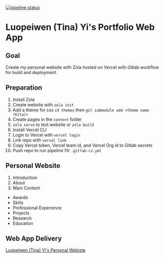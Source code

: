 [![pipeline status](https://gitlab.com/ly178/tinayiluo_ids721_week1/badges/main/pipeline.svg)](https://gitlab.com/ly178/tinayiluo_ids721_week1/-/commits/main)

# Luopeiwen (Tina) Yi's Portfolio Web App 

## Goal
Create my personal website with Zola hosted on Vercel with Gitlab workflow for build and deployment. 

## Preparation
1. Install Zola 
2. Create website with `zola init`
3. Add a theme for css `cd themes` then `git submodule add <theme name (Kita)>`
4. Create pages in the `content` folder 
5. `zola serve` to test website or `zola build`
6. Install Vercel CLI 
7. Login to Vercel with `vercel login`
8. Link repo with `vercel link`
9. Copy Vercel token, Vercel team id, and Vercel Org id to Gitlab secrets 
10. Push repo to run pipeline filr `.gitlab-ci.yml`

## Personal Website

1. Introduction
2. About
3. Main Content
- Awards
- Skills
- Professional Experience
- Projects
- Research
- Education

## Web App Delivery 

[Luopeiwen (Tina) Yi's Personal Webiste](https://tinaportfolio.vercel.app/)